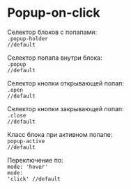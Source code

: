 # Popup-on-click

Селектор блоков с попапами:<br>
<code>.popup-holder //default</code><br>

Селектор попапа внутри блока:<br>
<code>.popup //default</code><br>

Селектор кнопки открывающей попап:<br>
<code>.open //default</code><br>

Селектор кнопки закрывающей попап:<br>
<code>.close //default</code><br>

Класс блока при активном попапе:<br>
<code>popup-active //default</code><br>

Переключение по:<br>
<code>mode: 'hover'</code><br>
<code>mode: 'click' //default</code>
